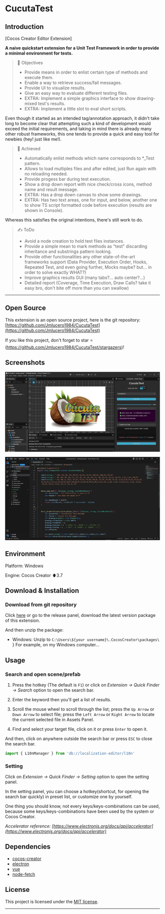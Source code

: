 # CucutaTest

## Introduction

[Cocos Creator Editor Extension]

**A naive quickstart extension for a Unit Test Framework in order to provide a minimal environment for tests.**

> 🎯 Objectives
>
>  - Provide means in order to enlist certain type of methods and execute them.
>  - Enable a way to retrieve success/fail messages.
>  - Provide UI to visualize results.
>  - Give an easy way to evaluate different testing files.
>  - EXTRA: Implement a simple graphics interface to show drawing-mixed test's results.
>  - EXTRA: Implement a little slot to eval short scripts.

Even though it started as an intended tag/annotation approach, it didn't take long to become clear that attempting such a kind of development would exceed the initial requirements, and
taking in mind there is already many other robust frameworks, this one tends to provide a quick and easy tool for newbies (hey! just like me!).

> 🤝 Achieved
>
>  - Automatically enlist methods which name corresponds to *_Test pattern.
>  - Allows to load multiples files and after edited, just Run again with no reloading needed.
>  - Provide progess bar during test execution.
>  - Show a drop down report with nice check/cross icons, method name and result message.
>  - EXTRA: Has a drop down canvas to show some drawings.
>  - EXTRA: Has two text areas, one for input, and below, another one to show TS script formatted code before execution (results are shown in Console).

Whereas this satisfies the original intentions, there's still work to do.

> ✍️ ToDo
>
>  - Avoid a node creation to hold test files instances.
>  - Provide a simple mean to mark methods as "test" discarding inheritance and substrings pattern looking.
>  - Provide other functionalities any other state-of-the-art frameworks support (Data Provider, Execution Order, Hooks, Repeated Test, and even going further, Mocks maybe? but... in order to solve exactly WHAT?) 
>  - Improve graphics results GUI (many tabs?... auto center?...)
>  - Detailed report (Coverage, Time Execution, Draw Calls? take it easy bro, don't bite off more than you can swallow)
 

---

## Open Source

This extension is an open source project, here is the git repository: [https://github.com/Jmlucero1984/CucutaTest](https://github.com/Jmlucero1984/CucutaTest)

If you like this project, don't forget to star ⭐ (https://github.com/Jmlucero1984/CucutaTest/stargazers)!

 
## Screenshots

![main-panel](https://github.com/Jmlucero1984/CucutaTest/blob/main/ScreenShot_01.JPG)
 
 
![code-example](https://github.com/Jmlucero1984/CucutaTest/blob/main/ScreenShot_02.JPG)



## Environment

Platform: Windows

Engine: Cocos Creator ⬆️3.7



## Download & Installation

 
### Download from git repository

Click [here](https://github.com/Jmlucero1984/CucutaTest) or go to the release panel, download the latest version package of this extension.

And then unzip the package:

- Windows: Unzip to `C:\Users\${your username}\.CocosCreator\packages\` }
For example, on my Windows computer...



## Usage

### Search and open scene/prefab

1. Press the hotkey (The default is `F1`) or click on *Extension -> Quick Finder -> Search* option to open the search bar.

2. Enter the keyword then you'll get a list of results.

3. Scroll the mouse wheel to scroll through the list; press the `Up Arrow` or `Down Arrow` to select file; press the `Left Arrow` or `Right Arrow` to locate the current selected file in Assets Panel.

4. Find and select your target file, click on it or press `Enter` to open it.

And then, click on anywhere outside the search bar or press `ESC` to close the search bar.

```ts
import { L10nManager } from 'db://localization-editor/l10n'

```


### Setting

Click on *Extension -> Quick Finder -> Setting* option to open the setting panel.

In the setting panel, you can choose a hotkey(shortcut, for opening the search bar quickly) in preset list, or customize one by yourself.

One thing you should know, not every keys/keys-combinations can be used, because some keys/keys-combinations have been used by the system or Cocos Creator.

*Accelerator reference: [https://www.electronjs.org/docs/api/accelerator](https://www.electronjs.org/docs/api/accelerator)*
 

## Dependencies

- [cocos-creator](https://github.com/cocos-creator)
- [electron](https://github.com/electron/electron)
- [vue](https://github.com/vuejs/vue)
- [node-fetch](https://github.com/node-fetch/node-fetch)



## License

This project is licensed under the [MIT license](https://opensource.org/licenses/MIT).



---

